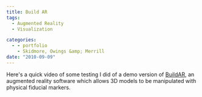 ```yaml
---
title: Build AR
tags:
  - Augmented Reality
  - Visualization

categories:
  - - portfolio
    - Skidmore, Owings &amp; Merrill
date: "2010-09-09"
---
```


Here's a quick video of some testing I did of a demo version of [BuildAR](http://www.buildar.co.nz/), an augmented reality software which allows 3D models to be manipulated with physical fiducial markers.
